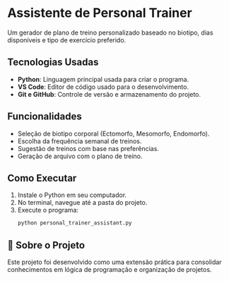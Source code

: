 # Assistente de Personal Trainer

Um gerador de plano de treino personalizado baseado no biotipo, dias disponíveis e tipo de exercício preferido.

## Tecnologias Usadas
- **Python**: Linguagem principal usada para criar o programa.
- **VS Code**: Editor de código usado para o desenvolvimento.
- **Git e GitHub**: Controle de versão e armazenamento do projeto.

## Funcionalidades

- Seleção de biotipo corporal (Ectomorfo, Mesomorfo, Endomorfo).
- Escolha da frequência semanal de treinos.
- Sugestão de treinos com base nas preferências.
- Geração de arquivo com o plano de treino.

## Como Executar

1. Instale o Python em seu computador.
2. No terminal, navegue até a pasta do projeto.
3. Execute o programa:
   ```bash
   python personal_trainer_assistant.py

## 📖 Sobre o Projeto
Este projeto foi desenvolvido como uma extensão prática para consolidar conhecimentos em lógica de programação e organização de projetos.
